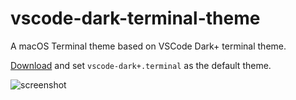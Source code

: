 # vscode-dark-terminal-theme

A macOS Terminal theme based on VSCode Dark+ terminal theme.

[Download](https://github.com/skw398/vscode-dark-terminal-theme/archive/refs/heads/main.zip) and set `vscode-dark+.terminal` as the default theme.

![screenshot](https://github.com/skw398/vscode-dark-terminal-theme/blob/main/screenshot.png)
